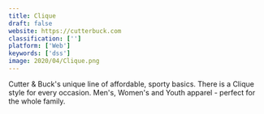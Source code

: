```yaml
---
title: Clique
draft: false 
website: https://cutterbuck.com
classification: ['']
platform: ['Web']
keywords: ['dss']
image: 2020/04/Clique.png
---
```

Cutter & Buck's unique line of affordable, sporty basics. There is a Clique style for every occasion. Men's, Women's and Youth apparel - perfect for the whole family.